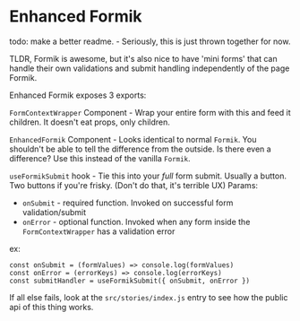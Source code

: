 # Enhanced Formik

todo: make a better readme. - Seriously, this is just thrown together for now.

TLDR, Formik is awesome, but it's also nice to have
'mini forms' that can handle their own validations
and submit handling independently of the page Formik.

Enhanced Formik exposes 3 exports:

`FormContextWrapper` Component - Wrap your entire form with 
this and feed it children. It doesn't eat props, only children.

`EnhancedFormik` Component - Looks identical to normal `Formik`.
You shouldn't be able to tell the difference from the outside. Is there even a difference?
Use this instead of the vanilla `Formik`.

`useFormikSubmit` hook - Tie this into your _full_ form 
submit. Usually a button. Two buttons if you're frisky. (Don't do that, it's terrible UX)
Params:
* `onSubmit` - required function. Invoked on successful form validation/submit
* `onError` - optional function. Invoked when any form inside the `FormContextWrapper` has a validation error

ex:
```
const onSubmit = (formValues) => console.log(formValues)
const onError = (errorKeys) => console.log(errorKeys)
const submitHandler = useFormikSubmit({ onSubmit, onError })
```

If all else fails, look at the `src/stories/index.js` entry to see
how the public api of this thing works.
